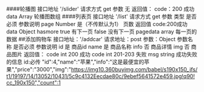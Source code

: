 ####轮播图
接口地址  '/slider'
请求方式  get
参数      无
返回值：
code：200  成功
data  Array 轮播图数组
####列表页
接口地址  '/list'
请求方式    get
参数    类型     是否必须                参数说明
page   Number   是（不传默认为1）        页数
返回值
code:200成功
data  Object
hasmore   true  有下一页   false  没有下一页
pagedata   array    每一页的数据
##添加购物车
接口地址：'/addcar'
请求地址：post
参数：Object
参数名称  是否必须  参数说明
id         是       商品id
name       是       商品名称
info       否       商品详情
img        否       商品图片
返回值：
code  int  200 成功
code  int  201-203  失败
msg   string    成功失败的信息
id:必传
"id":4,"name":"苹果","info":"这是最便宜的苹果","price":"3000","img":"https://img10.360buyimg.com/babel/s190x150_jfs/t1/19197/14/13052/10431/5c9c4132Eecdae80c/9ebef5641572e459.jpg!q90!cc_190x150","count":1